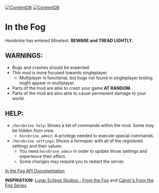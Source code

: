 [![ContentDB](https://content.minetest.net/packages/J05629/in_the_fog/shields/title/)](https://content.minetest.net/packages/J05629/in_the_fog/)
[![ContentDB](https://content.minetest.net/packages/J05629/in_the_fog/shields/downloads/)](https://content.minetest.net/packages/J05629/in_the_fog/)

# In the Fog
*Herobrine* has entered Minetest. **BEWARE and TREAD LIGHTLY.**

## **WARNINGS:**
- Bugs and crashes should be expected.
- This mod is more focused towards singleplayer.
	- Multiplayer is functional, but bugs not found in singleplayer testing might appear in multiplayer.
- Parts of the mod are able to crash your game **AT RANDOM.**
- Parts of the mod are also able to cause permanent damage to your world.

## **HELP:**
- `/herobrine help`: Shows  a list of commands within the mod. Some may be hidden from view.
	- `herobrine_admin`: A privilege needed to execute special commands.
- `/herobrine settings`: Shows a formspec with all of the registered settings and their values.
	- You need `herobrine_admin` in order to update those settings and experience their effect.
	- Some changes may require you to restart the server.

[In the Fog API Documentation](https://github.com/Jo5629/jo5629-In_the_Fog/blob/main/DOCUMENTATION.md)

**INSPIRATION:**  [Lunar Eclipse Studios - From the Fog](https://lunareclipse.studio/creations/from-the-fog) and [Calvin's From the Fog Series](https://www.youtube.com/@Calvin9000).
